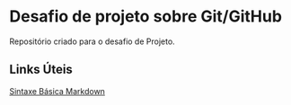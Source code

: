 # Desafio de projeto sobre Git/GitHub
Repositório criado para o desafio de Projeto.

## Links Úteis
[Sintaxe Básica Markdown](https://www.markdownguide.org/basic-syntax/)
